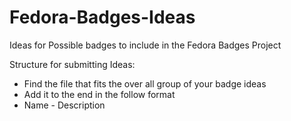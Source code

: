 Fedora-Badges-Ideas
===================

Ideas for Possible badges to include in the Fedora Badges Project

Structure for submitting Ideas:
- Find the file that fits the over all group of your badge ideas
- Add it to the end in the follow format
 - Name - Description
